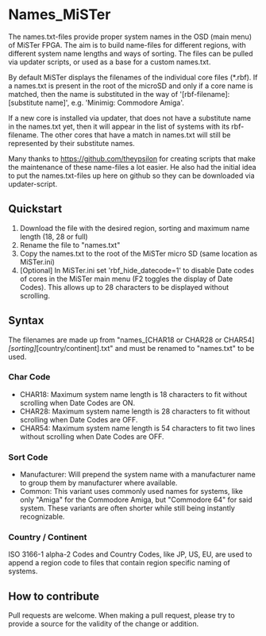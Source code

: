 # Names_MiSTer

The names.txt-files provide proper system names in the OSD (main menu) of MiSTer FPGA. The aim is to build name-files for different regions, with different system name lengths and ways of sorting. The files can be pulled via updater scripts, or used as a base for a custom names.txt.

By default MiSTer displays the filenames of the individual core files (*.rbf). If a names.txt is present in the root of the microSD and only if a core name is matched, then the name is substituted in the way of '[rbf-filename]: [substitute name]', e.g. 'Minimig: Commodore Amiga'.

If a new core is installed via updater, that does not have a substitute name in the names.txt yet, then it will appear in the list of systems with its rbf-filename. The other cores that have a match in names.txt will still be represented by their substitute names.

Many thanks to https://github.com/theypsilon for creating scripts that make the maintenance of these name-files a lot easier. He also had the initial idea to put the names.txt-files up here on github so they can be downloaded via updater-script.

## Quickstart
1. Download the file with the desired region, sorting and maximum name length (18, 28 or full)
2. Rename the file to "names.txt"
3. Copy the names.txt to the root of the MiSTer micro SD (same location as MiSTer.ini)
4. [Optional] In MiSTer.ini set 'rbf_hide_datecode=1' to disable Date codes of cores in the MiSTer main menu (F2 toggles the display of Date Codes). This allows up to 28 characters to be displayed without scrolling.

## Syntax
The filenames are made up from "names_[CHAR18 or CHAR28 or CHAR54]_[sorting]_[country/continent].txt" and must be renamed to "names.txt" to be used.

### Char Code
* CHAR18: Maximum system name length is 18 characters to fit without scrolling when Date Codes are ON.
* CHAR28: Maximum system name length is 28 characters to fit without scrolling when Date Codes are OFF.
* CHAR54: Maximum system name length is 54 characters to fit two lines without scrolling when Date Codes are OFF.

### Sort Code
* Manufacturer: Will prepend the system name with a manufacturer name to group them by manufacturer where available.
* Common: This variant uses commonly used names for systems, like only "Amiga" for the Commodore Amiga, but "Commodore 64" for said system. These variants are often shorter while still being instantly recognizable.

### Country / Continent
ISO 3166-1 alpha-2 Codes and Country Codes, like JP, US, EU, are used to append a region code to files that contain region specific naming of systems.

## How to contribute
Pull requests are welcome. When making a pull request, please try to provide a source for the validity of the change or addition.
